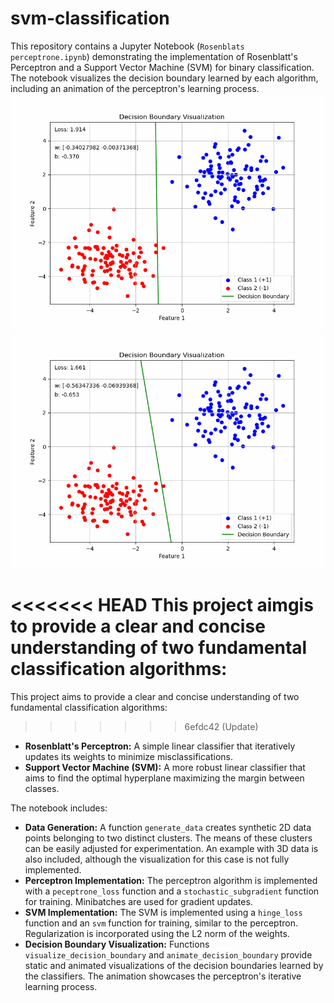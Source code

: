 # svm-classification

This repository contains a Jupyter Notebook (`Rosenblats perceptrone.ipynb`) demonstrating the implementation of Rosenblatt's Perceptron and a Support Vector Machine (SVM) for binary classification.  The notebook visualizes the decision boundary learned by each algorithm, including an animation of the perceptron's learning process.
![SVM Decision Boundary Animation](SVM2.gif) ![RP Decision Boundary Animation](decision_boundary2.gif)


<<<<<<< HEAD
This project aimgis to provide a clear and concise understanding of two fundamental classification algorithms:
=======
This project aims to provide a clear and concise understanding of two fundamental classification algorithms:
>>>>>>> 6efdc42 (Update)

* **Rosenblatt's Perceptron:** A simple linear classifier that iteratively updates its weights to minimize misclassifications.
* **Support Vector Machine (SVM):** A more robust linear classifier that aims to find the optimal hyperplane maximizing the margin between classes.

The notebook includes:

* **Data Generation:**  A function `generate_data` creates synthetic 2D data points belonging to two distinct clusters.  The means of these clusters can be easily adjusted for experimentation.  An example with 3D data is also included, although the visualization for this case is not fully implemented.
* **Perceptron Implementation:** The perceptron algorithm is implemented with a `peceptrone_loss` function and a `stochastic_subgradient` function for training.  Minibatches are used for gradient updates.
* **SVM Implementation:** The SVM is implemented using a `hinge_loss` function and an `svm` function for training, similar to the perceptron.  Regularization is incorporated using the L2 norm of the weights.
* **Decision Boundary Visualization:** Functions `visualize_decision_boundary` and `animate_decision_boundary` provide static and animated visualizations of the decision boundaries learned by the classifiers.  The animation showcases the perceptron's iterative learning process.
